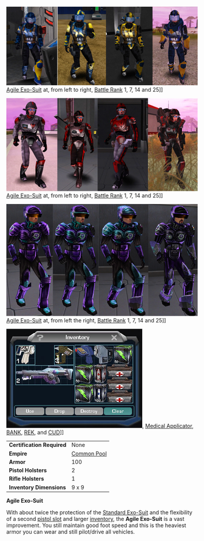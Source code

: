 ![](../images/NCAgileArmors2.jpg "fig:NCAgileArmors2.jpg") [Agile
Exo-Suit](Agile_Exo-Suit.md) at, from left to right, [Battle
Rank](../terminology/Battle_Rank.md) 1, 7, 14 and 25\]\]

![](../images/TRAgileArmor2.jpg "fig:TRAgileArmor2.jpg") [Agile
Exo-Suit](Agile_Exo-Suit.md) at, from left to right, [Battle
Rank](../terminology/Battle_Rank.md) 1, 7, 14 and 25\]\]

![](../images/VS_Agiles.jpg "fig:VS_Agiles.jpg") [Agile
Exo-Suit](Agile_Exo-Suit.md) at, from left the right, [Battle
Rank](../terminology/Battle_Rank.md) 1, 7, 14 and 25\]\]

![](../images/Agile_Inventory.jpg "fig:Agile_Inventory.jpg"), [Medical
Applicator](../weapons/Medical_Applicator.md), [BANK](../weapons/Body_Armor_Nano_Kit.md),
[REK](../weapons/Remote_Electronics_Kit.md), and [CUD](../weapons/Command_Uplink_Device.md)\]\]

|                            |                                              |
| -------------------------- | -------------------------------------------- |
| **Certification Required** | None                                         |
| **Empire**                 | [Common Pool](../terminology/Common_Pool.md) |
| **Armor**                  | 100                                          |
| **Pistol Holsters**        | 2                                            |
| **Rifle Holsters**         | 1                                            |
| **Inventory Dimensions**   | 9 x 9                                        |

**Agile Exo-Suit**

With about twice the protection of the [Standard
Exo-Suit](Standard_Exo-Suit.md) and the flexibility of a second
[pistol slot](../etc/Holster.md) and larger
[inventory](../terminology/Inventory.md), the **Agile Exo-Suit** is a vast
improvement. You still maintain good foot speed and this is the heaviest
armor you can wear and still pilot/drive all vehicles.

<!--[Category:Game Items](../Category:Game_Items.md)-->
<!--[Category:Armor](../Category:Armor.md)-->

